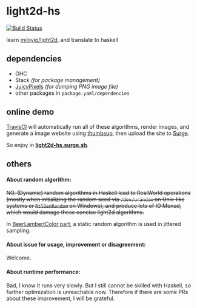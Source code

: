 # light2d-hs

[![Build Status](https://travis-ci.com/PragmaTwice/light2d-hs.svg?branch=master)](https://travis-ci.com/PragmaTwice/light2d-hs)

learn [miloyip/light2d](https://github.com/miloyip/light2d), and translate to haskell

## dependencies

- GHC
- Stack *(for package management)*
- [JuicyPixels](https://github.com/Twinside/Juicy.Pixels) *(for dumping PNG image file)*
- other packages in `package.yaml/dependencies`

## online demo

[TravisCI](https://travis-ci.com/) will automatically run all of these algorithms, render images, and generate a image website using [thumbsup](https://github.com/thumbsup/thumbsup), then upload the site to [Surge](https://surge.sh/).

So enjoy in **[light2d-hs.surge.sh](https://light2d-hs.surge.sh/)**.

## others

#### About random algorithm: 
~~NO. (Dynamic) random algorithms in Haskell lead to RealWorld operations (mostly when initializing the random seed via `/dev/urandom` on Unix-like systems or `RtlGenRandom` on Windows), and produce lots of IO Monad, which would damage these concise light2d algorithms.~~

In [BeerLambertColor part](https://github.com/PragmaTwice/light2d-hs/blob/master/src/Light2D/BeerLambertColor.hs#L10), a static random algorithm is used in jittered sampling.

#### About issue for usage, improvement or disagreement:
Welcome.

#### About runtime performance:
Bad, I know it runs very slowly. But I still cannot be skilled with Haskell, so further optimization is unreachable now. Therefore if there are some PRs about these improvement, I will be grateful.
